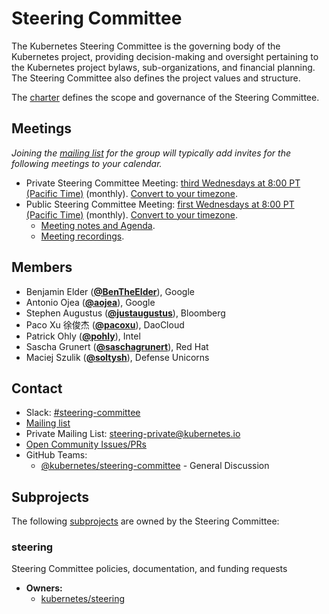 <!---
This is an autogenerated file!

Please do not edit this file directly, but instead make changes to the
sigs.yaml file in the project root.

To understand how this file is generated, see https://git.k8s.io/community/generator/README.md
--->
# Steering Committee

The Kubernetes Steering Committee is the governing body of the Kubernetes project, providing decision-making and oversight pertaining to the Kubernetes project bylaws, sub-organizations, and financial planning. The Steering Committee also defines the project values and structure.

The [charter](https://git.k8s.io/steering/charter.md) defines the scope and governance of the Steering Committee.

## Meetings
*Joining the [mailing list](https://groups.google.com/a/kubernetes.io/g/steering) for the group will typically add invites for the following meetings to your calendar.*
* Private Steering Committee Meeting: [third Wednesdays at 8:00 PT (Pacific Time)](https://git.k8s.io/community/committee-steering#meetings) (monthly). [Convert to your timezone](http://www.thetimezoneconverter.com/?t=8%3A00&tz=PT%20%28Pacific%20Time%29).
* Public Steering Committee Meeting: [first Wednesdays at 8:00 PT (Pacific Time)](https://zoom.us/j/770495087) (monthly). [Convert to your timezone](http://www.thetimezoneconverter.com/?t=8%3A00&tz=PT%20%28Pacific%20Time%29).
  * [Meeting notes and Agenda](https://bit.ly/k8s-steering-wd).
  * [Meeting recordings](https://www.youtube.com/playlist?list=PL69nYSiGNLP1yP1B_nd9-drjoxp0Q14qM).

## Members

* Benjamin Elder (**[@BenTheElder](https://github.com/BenTheElder)**), Google
* Antonio Ojea (**[@aojea](https://github.com/aojea)**), Google
* Stephen Augustus (**[@justaugustus](https://github.com/justaugustus)**), Bloomberg
* Paco Xu 徐俊杰 (**[@pacoxu](https://github.com/pacoxu)**), DaoCloud
* Patrick Ohly (**[@pohly](https://github.com/pohly)**), Intel
* Sascha Grunert (**[@saschagrunert](https://github.com/saschagrunert)**), Red Hat
* Maciej Szulik (**[@soltysh](https://github.com/soltysh)**), Defense Unicorns

## Contact
- Slack: [#steering-committee](https://kubernetes.slack.com/messages/steering-committee)
- [Mailing list](https://groups.google.com/a/kubernetes.io/g/steering)
- Private Mailing List: steering-private@kubernetes.io
- [Open Community Issues/PRs](https://github.com/kubernetes/community/labels/committee%2Fsteering)
- GitHub Teams:
    - [@kubernetes/steering-committee](https://github.com/orgs/kubernetes/teams/steering-committee) - General Discussion

## Subprojects

The following [subprojects][subproject-definition] are owned by the Steering Committee:
### steering
Steering Committee policies, documentation, and funding requests
- **Owners:**
  - [kubernetes/steering](https://github.com/kubernetes/steering/blob/master/OWNERS)

[subproject-definition]: https://github.com/kubernetes/community/blob/master/governance.md#subprojects
<!-- BEGIN CUSTOM CONTENT -->

<!-- END CUSTOM CONTENT -->
